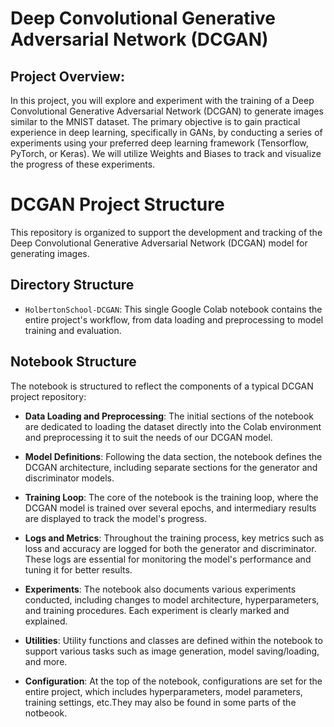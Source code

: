 # Deep Convolutional Generative Adversarial Network (DCGAN)

## Project Overview:

In this project, you will explore and experiment with the training of a Deep Convolutional Generative Adversarial Network (DCGAN) to generate images similar to the MNIST dataset. The primary objective is to gain practical experience in deep learning, specifically in GANs, by conducting a series of experiments using your preferred deep learning framework (Tensorflow, PyTorch, or Keras). We will utilize Weights and Biases to track and visualize the progress of these experiments.

# DCGAN Project Structure

This repository is organized to support the development and tracking of the Deep Convolutional Generative Adversarial Network (DCGAN) model for generating images.

## Directory Structure

- `HolbertonSchool-DCGAN`: This single Google Colab notebook contains the entire project's workflow, from data loading and preprocessing to model training and evaluation.

## Notebook Structure

The notebook is structured to reflect the components of a typical DCGAN project repository:

- **Data Loading and Preprocessing**: The initial sections of the notebook are dedicated to loading the dataset directly into the Colab environment and preprocessing it to suit the needs of our DCGAN model.

- **Model Definitions**: Following the data section, the notebook defines the DCGAN architecture, including separate sections for the generator and discriminator models.

- **Training Loop**: The core of the notebook is the training loop, where the DCGAN model is trained over several epochs, and intermediary results are displayed to track the model's progress.

- **Logs and Metrics**: Throughout the training process, key metrics such as loss and accuracy are logged for both the generator and discriminator. These logs are essential for monitoring the model's performance and tuning it for better results.

- **Experiments**: The notebook also documents various experiments conducted, including changes to model architecture, hyperparameters, and training procedures. Each experiment is clearly marked and explained.

- **Utilities**: Utility functions and classes are defined within the notebook to support various tasks such as image generation, model saving/loading, and more.

- **Configuration**: At the top of the notebook, configurations are set for the entire project, which includes hyperparameters, model parameters, training settings, etc.They may also be found in some parts of the notbeook.
